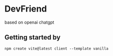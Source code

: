 # DevFriend
based on openai chatgpt 

## Getting started by 

```
npm create vite@latest client --template vanilla

```
